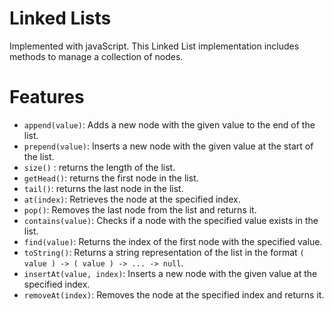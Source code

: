 # Linked Lists
Implemented with javaScript. This Linked List implementation includes methods to manage a collection of nodes.

# Features

- `append(value)`: Adds a new node with the given value to the end of the list.
- `prepend(value)`: Inserts a new node with the given value at the start of the list.
- `size()` : returns the length of the list.
- `getHead()`: returns the first node in the list.
- `tail()`: returns the last node in the list.
- `at(index)`: Retrieves the node at the specified index.
- `pop()`: Removes the last node from the list and returns it.
- `contains(value)`: Checks if a node with the specified value exists in the list.
- `find(value)`: Returns the index of the first node with the specified value.
- `toString()`: Returns a string representation of the list in the format `( value ) -> ( value ) -> ... -> null`.
- `insertAt(value, index)`: Inserts a new node with the given value at the specified index.
- `removeAt(index)`: Removes the node at the specified index and returns it.
